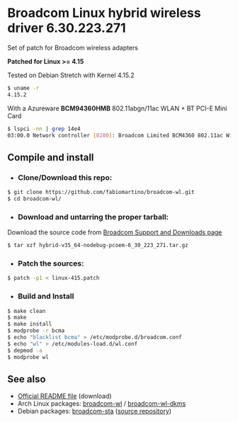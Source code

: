 # Broadcom Linux hybrid wireless driver 6.30.223.271

Set of patch for Broadcom wireless adapters

**Patched for Linux >= 4.15**

Tested on Debian Stretch with Kernel 4.15.2

```bash
$ uname -r
4.15.2
```

With a Azureware __BCM94360HMB__ 802.11abgn/11ac WLAN + BT PCI-E Mini Card

```bash
$ lspci -nn | grep 14e4
03:00.0 Network controller [0280]: Broadcom Limited BCM4360 802.11ac Wireless Network Adapter [14e4:43a0] (rev 03)
```

## Compile and install

* ### Clone/Download this repo:

```bash
$ git clone https://github.com/fabiomartino/broadcom-wl.git
$ cd broadcom-wl/
```
* ### Download and untarring the proper tarball:
Download the source code from [Broadcom Support and Downloads page][1]

[1]: https://www.broadcom.com/support/download-search/?pg=&pf=Wireless+LAN+Infrastructure

```bash
$ tar xzf hybrid-v35_64-nodebug-pcoem-6_30_223_271.tar.gz
```

* ### Patch the sources:

```bash
$ patch -p1 < linux-415.patch
```

* ### Build and Install
```bash
$ make clean
$ make
$ make install
$ modprobe -r bcma
$ echo "blacklist bcma" > /etc/modprobe.d/broadcom.conf
$ echo "wl" > /etc/modules-load.d/wl.conf
$ depmod -a
$ modprobe wl
```

## See also

* [Official README file][2] (download)
* Arch Linux packages: [broadcom-wl][3] / [broadcom-wl-dkms][4]
* Debian packages: [broadcom-sta][5] ([source repository][6])

[2]: https://docs.broadcom.com/docs-and-downloads/docs/linux_sta/README_6.30.223.271.txt
[3]: https://aur.archlinux.org/packages/broadcom-wl/
[4]: https://www.archlinux.org/packages/community/x86_64/broadcom-wl-dkms/
[5]: https://packages.debian.org/source/sid/broadcom-sta
[6]: https://gitlab.com/setecastronomy/broadcom-sta/tree/debian